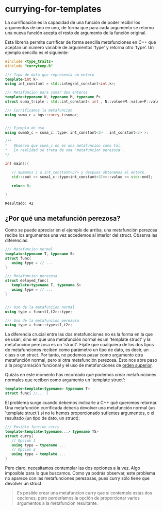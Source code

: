 # currying-for-templates

La currificación es la capacidad de una función de poder recibir los argumentos de uno en uno, de forma que para cada argumento se retorno una nueva función acepta el resto de argumento de la función original.

Esta librería permite currificar de forma sencilla metafunciones en C++ que aceptan un número variable de argumentos 'type' y retorna otro 'type'. Un ejemplo sencillo es el siguiente:

```C++
#include <type_traits>
#include "currytemp.h"

/// Tipo de dato que representa un entero
template<int k>
using int_constant = std::integral_constant<int,k>;

/// Metafuncion para sumar dos enteros
template<typename N, typename M, typename P>
struct suma_triple : std::int_constant< int , N::value+M::value+P::value >;

/// Currificamos la metafuncion
using suma_c = hgs::curry_t<suma>;


/// Ejemplo de uso
using suma5_c = suma_c::type< int_constant<2> , int_constant<3> >;

/**
*   Observa que suma_c no es una metafuncion como tal.
*   En realidad se trata de una 'metafuncion perezosa'.
*/

int main(){

   // Sumamos 5 a int_constant<37> y despues obtenemos el entero.
   std::cout << suma1_c::type<int_constant<37>>::value << std::endl;
   
   return 0;

}
```

`Resultado: 42`

## ¿Por qué una metafunción perezosa?

Como se puede apreciar en el ejemplo de arriba, una metafunción perezosa recibe los argumentos una vez accedemos al interior del struct. Observa las diferencias:

```C++
/// Metafuncion normal
template<typename T, typename S>
struct func{
   using type = // ...
}

/// Metafuncion perezosa
struct delayed_func{
   template<typename T, typename S>
   using type = // ...
}


/// Uso de la metafuncion normal
using type = func<t1,t2>::type;

/// Uso de la metafuncion perezosa
using type = func::type<t1,t2>;
```

La diferencia crucial entre las dos metafunciones no es la forma en la que se usan, sino en que una metafunción normal es un 'template struct' y la metafuncion perezosa es un 'struct'. Fíjate que cualquiera de los dos tipos de metafunciones reciben como parámetro un tipo de dato, es decir, un class o un struct. Por tanto, no podemos pasar como argumento otra metafunción normal, pero sí otra metafunción perezosa. Esto nos abre paso a la programación funcional y el uso de metafunciones de [orden superior](https://es.wikipedia.org/wiki/Funci%C3%B3n_de_orden_superior).

Quizás en este momento has recordado que podemos crear metafunciones normales que reciben como argumento un 'template struct':

```C++
template<template<typename> typename T>
struct func{ //... }
```

El problema surge cuando debemos indicarle a C++ qué queremos retornar. Una metafunción currificada debería devolver una metafunción normal (un 'template struct') si no le hemos proporcionado sufientes argumentos, o el resultado (un tipo de dato, un struct):

```C++
/// Posible funcion curry
template<template<typename...> typename TS>
struct curry{
   // Opcion 1
   using type = typename ...
   // Opcion 2
   using type = template ...
}
```

Pero claro, necesitamos contemplar las dos opciones a la vez. Algo imposible para lo que buscamos. Como ya podrás observar, este problema no aparece con las metafunciones perezosas, pues curry sólo tiene que devolver un struct.

> Es posible crear una metafuncion curry que sí contemple estas dos opciones, pero perderíamos la opción de proporcionar varios argumentos a la metafuncion resultante.



